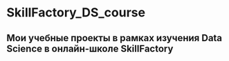 # SkillFactory_DS_course
## Мои учебные проекты в рамках изучения Data Science в онлайн-школе SkillFactory
